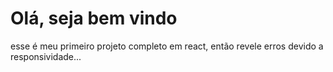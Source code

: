 # Olá, seja bem vindo
esse é meu primeiro projeto completo em react, então revele erros devido a responsividade...
